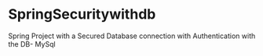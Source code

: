 # SpringSecuritywithdb
Spring Project with a Secured Database connection with Authentication with the DB- MySql
